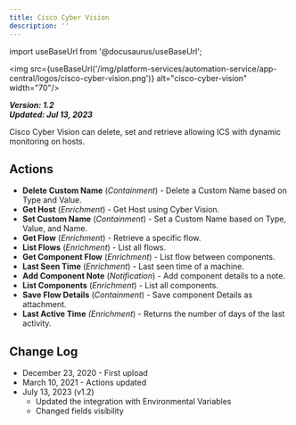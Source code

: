 ```yaml
---
title: Cisco Cyber Vision
description: ''
---
```

import useBaseUrl from '@docusaurus/useBaseUrl';

<img src={useBaseUrl('/img/platform-services/automation-service/app-central/logos/cisco-cyber-vision.png')} alt="cisco-cyber-vision" width="70"/>

***Version: 1.2  
Updated: Jul 13, 2023***

Cisco Cyber Vision can delete, set and retrieve allowing ICS with dynamic monitoring on hosts.

## Actions

* **Delete Custom Name** (*Containment*) - Delete a Custom Name based on Type and Value.
* **Get Host** (*Enrichment*) - Get Host using Cyber Vision.
* **Set Custom Name** (*Containment*) - Set a Custom Name based on Type, Value, and Name.
* **Get Flow** (*Enrichment*) - Retrieve a specific flow.
* **List Flows** (*Enrichment*) - List all flows.
* **Get Component Flow** (*Enrichment*) - List flow between components.
* **Last Seen Time** (*Enrichment*) - Last seen time of a machine.
* **Add Component Note** (*Notification*) - Add component details to a note.
* **List Components** (*Enrichment*) - List all components.
* **Save Flow Details** (*Containment*) - Save component Details as attachment.
* **Last Active Time** *(Enrichment*) - Returns the number of days of the last activity.

## Change Log

* December 23, 2020 - First upload
* March 10, 2021 - Actions updated
* July 13, 2023 (v1.2)
	+ Updated the integration with Environmental Variables
	+ Changed fields visibility
